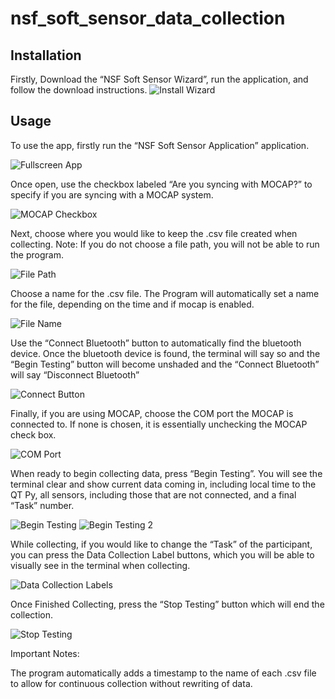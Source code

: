 # nsf_soft_sensor_data_collection

## Installation
Firstly, Download the “NSF Soft Sensor Wizard”, run the application, and follow the download instructions.
![Install Wizard](https://user-images.githubusercontent.com/91704735/223492719-3708a12a-7776-49c9-8c02-6149e26e21e8.PNG)

## Usage

To use the app, firstly run the “NSF Soft Sensor Application” application. 

![Fullscreen App](https://user-images.githubusercontent.com/91704735/223492915-7d6fd88d-2ac9-4316-ac36-76304bbd3b42.PNG)

Once open, use the checkbox labeled “Are you syncing with MOCAP?” to specify if you are syncing with a MOCAP system. 

![MOCAP Checkbox](https://user-images.githubusercontent.com/91704735/223492961-399da026-9095-4a5b-8d9b-5b9fae6050f7.PNG)

Next, choose where you would like to keep the .csv file created when collecting. Note: If you do not choose a file path, you will not be able to run the program.

![File Path](https://user-images.githubusercontent.com/91704735/223493035-d420b2f0-04ff-4a75-b326-51151f299048.PNG)

Choose a name for the .csv file. The Program will automatically set a name for the file, depending on the time and if mocap is enabled. 

![File Name](https://user-images.githubusercontent.com/91704735/223493127-efa2bf05-6e5a-478b-9110-96cab65a19be.PNG)

Use the “Connect Bluetooth” button to automatically find the bluetooth device. Once the bluetooth device is found, the terminal will say so and the “Begin Testing” button will become unshaded and the “Connect Bluetooth” will say “Disconnect Bluetooth”

![Connect Button](https://user-images.githubusercontent.com/91704735/223493175-f3f96a70-1d96-40be-b0a2-5ab3e9deb13d.PNG)

Finally, if you are using MOCAP, choose the COM port the MOCAP is connected to. If none is chosen, it is essentially unchecking the MOCAP check box.

![COM Port](https://user-images.githubusercontent.com/91704735/223493211-8aa3162d-41a1-4ad3-85eb-2c68494bee1b.PNG)

When ready to begin collecting data, press “Begin Testing”. You will see the terminal clear and show current data coming in, including local time to the QT Py, all sensors, including those that are not connected, and a final “Task” number. 

![Begin Testing](https://user-images.githubusercontent.com/91704735/223493276-dba28c3c-9bbf-481a-aad2-7c4be081c979.PNG)
![Begin Testing 2](https://user-images.githubusercontent.com/91704735/223493307-ab0a08d7-08f5-4666-86d4-42b2ae65d151.PNG)

While collecting, if you would like to change the “Task” of the participant, you can press the Data Collection Label buttons, which you will be able to visually see in the terminal when collecting.

![Data Collection Labels](https://user-images.githubusercontent.com/91704735/223493361-aa7436f7-c03f-4d6e-a75f-3c63897aeaff.PNG)

Once Finished Collecting, press the “Stop Testing” button which will end the collection.

![Stop Testing](https://user-images.githubusercontent.com/91704735/223493399-205f146c-10da-4b5a-a6cb-7d1ddf694f62.PNG)

Important Notes:

The program automatically adds a timestamp to the name of each .csv file to allow for continuous collection without rewriting of data.
